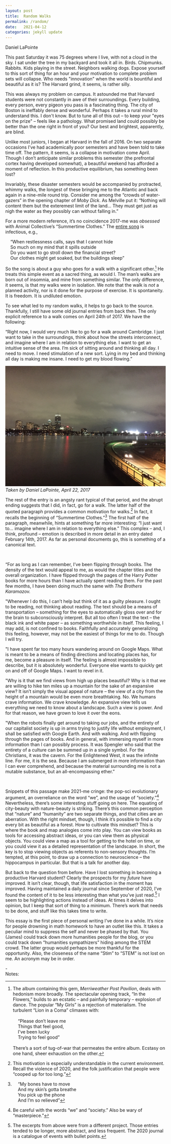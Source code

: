 ```yaml
---
layout: post
title:  Random Walks
permalink: /random/
date:   2021-04-12
categories: jekyll update
---
```

Daniel LaPointe

This past Saturday it was 75 degrees where I live, with not a cloud in the sky. I sat under the tree in my backyard and took it all in. Birds. Chipmunks. Rabbits. Kids playing in the street. Neighbors walking dogs. Expose yourself to this sort of thing for an hour and your motivation to complete problem sets will collapse. Who needs "innovation" when the world is bountiful and beautiful as it is? The Harvard grind, it seems, is rather silly.

This was always my problem on campus. It astounded me that Harvard students were not constantly in awe of their surroundings. Every building, every person, every pigeon you pass is a fascinating thing. The city of Boston is ineffably dense and wonderful. Perhaps it takes a rural mind to understand this. I don't know. But to tune all of this out – to keep your "eyes on the prize" – feels like a pathology. What promised land could possibly be better than the one right in front of you? Our best and brightest, apparently, are blind.

Unlike most juniors, I began at Harvard in the fall of 2016. On two separate occasions I’ve had academically poor semesters and have been told to take time off. The pattern, it seems, is a collapse in motivation come April. Though I don’t anticipate similar problems this semester (the prefrontal cortex having developed somewhat), a beautiful weekend has afforded a moment of reflection. In this productive equilibrium, has something been lost?

Invariably, these disaster semesters would be accompanied by protracted, whimmy walks, the longest of these bringing me to the Atlantic and back again in a nine-mile round trip. Consider me among the “crowds of water-gazers” in the opening chapter of *Moby Dick*. As Melville put it: “Nothing will content them but the exteremest limit of the land… They must get just as nigh the water as they possibly can without falling in.” 

For a more modern reference, it’s no coincidence 2017-me was *obsessed* with Animal Collective’s “Summertime Clothes.” The [entire song](https://www.youtube.com/watch?v=GxhaRgJUMl8)  is infectious, e.g.,

&nbsp;&nbsp;&nbsp;&nbsp;“When restlessness calls, says that I cannot hide\
&nbsp;&nbsp;&nbsp;&nbsp;So much on my mind that it spills outside\
&nbsp;&nbsp;&nbsp;&nbsp;Do you want to go stroll down the financial street?\
&nbsp;&nbsp;&nbsp;&nbsp;Our clothes might get soaked, but the buildings sleep”

So the song is about a guy who goes for a walk with a significant other.[^1] He treats this simple event as a sacred thing, as would I. The man’s walks are born out of insomnia, and mine from something similar. The only difference, it seems, is that my walks were in isolation. We note that the walk is *not* a planned activity, nor is it done for the purpose of exercise. It is spontaneity. It is freedom. It is undiluted emotion.

To see what led to my random walks, it helps to go back to the source. Thankfully, I still have some old journal entries from back then. The only explicit reference to a walk comes on April 24th of 2017. We have the following:

“Right now, I would very much like to go for a walk around Cambridge. I just want to take in the surroundings, think about how the streets interconnect, and imagine where I am in relation to everything else. I want to get an intuitive sense of the area. I’m sick of sitting around and thinking all day. I need to move. I need stimulation of a new sort. Lying in my bed and thinking all day is making me insane. I need to get my blood flowing.”

![](/assets/dan_river.jpeg)
*Taken by Daniel LaPointe, April 22, 2017*

The rest of the entry is an angsty rant typical of that period, and the abrupt ending suggests that I did, in fact, go for a walk. The latter half of the quoted paragraph provides a common motivation for walks.[^2] In fact, it recalls the beginning of “Summertime Clothes.”[^3] The first half of the paragraph, meanwhile, hints at something far more interesting: “I just want to… imagine where I am in relation to everything else.” This complex – and, I think, profound – emotion is described in more detail in an entry dated February 14th, 2017. As far as personal documents go, this is something of a canonical text. 

<br />

“For as long as I can remember, I’ve been flipping through books. The density of the text would appeal to me, as would the chapter titles and the overall organization. I have flipped through the pages of the Harry Potter books for more hours than I have actually spent reading them. For the past few months, I have been doing much the same with *The Brothers Karamazov.*

"Whenever I do this, I can’t help but think of it as a guilty pleasure. I ought to be reading, not thinking about reading. The text should be a means of transportation – something for the eyes to automatically gloss over and for the brain to subconsciously interpret. But all too often I treat the text – the black ink and white paper – as something worthwhile in itself. This feeling, I may add, is not confined to books. Faithfully and accurately generalizing this feeling, however, may not be the easiest of things for me to do. Though I will try. 

"I have spent far too many hours wandering around on Google Maps. What is meant to be a means of finding directions and locating places has, for me, become a pleasure in itself. The feeling is almost impossible to describe, but it is absolutely wonderful. Everyone else wants to quickly get on and off of Google Maps. I want to revel in it.

"Why is it that we find views from high up places beautiful? Why is it that we are willing to hike ten miles up a mountain for the sake of an expansive view? It isn’t simply the visual appeal of nature – the view of a city from the height of a mountain would be even more breathtaking. No. We humans crave information. We crave knowledge. An expansive view tells us everything we need to know about a landscape. Such a view is power. And for that reason, we have grown to love it over the eons.

"When the robots finally get around to taking our jobs, and the entirety of our capitalist society is up in arms trying to justify life without employment, I shall be satisfied with Google Earth. And with walking. And with flipping through the pages of books. And in general, with immersing myself in more information than I can possibly process. It was Spengler who said that the entirety of a culture can be summed up in a single symbol. For the Christians, it was the cavern. For the Enlightened West, it was the infinite line. For me, it is the sea. Because I am submerged in more information than I can ever comprehend, and because the material surrounding me is not a mutable substance, but an all-encompassing ether.”

<br />

Snippets of this passage make 2021-me cringe: the pop-sci evolutionary argument, an overreliance on the word “we”, and the usage of “society.”[^4] Nevertheless, there’s some interesting stuff going on here. The equating of city-beauty with nature-beauty is striking. There’s this common perception that “nature” and “humanity” are two separate things, and that cities are an aberration. With the right mindset, though, I think it’s possible to find a city every bit as beautiful as a forest. How to cultivate this mindset? This is where the book and map analogies come into play. You can view books as tools for accessing abstract ideas, or you can view them as physical objects. You could view a map as a tool for getting to the hotel on time, or you could view it as a detailed representation of the landscape. In short, the key is to stop viewing objects as referents to non-sensory thoughts. I’m tempted, at this point, to draw up a connection to neuroscience – the hippocampus in particular. But that is a talk for another day.

But back to the question from before. Have I lost something in becoming a productive Harvard student? Clearly the prospects for my *future* have improved. It isn’t clear, though, that life satisfaction in the moment has improved. Having maintained a daily journal since September of 2020, I’ve found the content of it to be less interesting than what you’ve just read.[^5] I seem to be highlighting actions instead of ideas. At times it delves into opinion, but I keep that sort of thing to a minimum. There’s work that needs to be done, and stuff like this takes time to write. 

This essay is the first piece of personal writing I’ve done in a while. It’s nice for people drowning in math homework to have an outlet like this. It takes a peculiar mind to suppress the self and never be phased by that. You (James) could track down more humanities people for the blog, or you could track down “humanities sympathizers” hiding among the STEM crowd. The latter group would perhaps be more thankful for the opportunity. Also, the closeness of the name “Stim” to “STEM” is not lost on me. An acronym may be in order.

-\
Notes:

[^1]: The album containing this gem, *Merriweather Post Pavilion*, deals with hedonism more broadly. The spectacular opening track, “In the Flowers,” builds to an ecstatic – and painfully temporary – explosion of dance. The popular “My Girls” is a rejection of materialism. The turbulent “Lion in a Coma” climaxes with: <br /> <br /> &nbsp;&nbsp;&nbsp;&nbsp;“Please don’t leave me<br /> &nbsp;&nbsp;&nbsp;&nbsp;Things that feel good,<br /> &nbsp;&nbsp;&nbsp;&nbsp;I’ve been lucky<br /> &nbsp;&nbsp;&nbsp;&nbsp;Trying to feel good”<br /> <br /> There’s a sort of tug-of-war that permeates the entire album. Ecstasy on one hand, sheer exhaustion on the other.

[^2]: This motivation is especially understandable in the current environment. Recall the violence of 2020, and the folk justification that people were “cooped up for too long.”

[^3]: &nbsp;&nbsp;&nbsp;&nbsp;“My bones have to move<br /> &nbsp;&nbsp;&nbsp;&nbsp;And my skin’s gotta breathe<br /> &nbsp;&nbsp;&nbsp;&nbsp;You pick up the phone<br /> &nbsp;&nbsp;&nbsp;&nbsp;And I’m so relieved”

[^4]: Be careful with the words “we” and “society.” Also be wary of “masterpiece.”

[^5]: The excerpts from above were from a different project. Those entries tended to be longer, more abstract, and less frequent. The 2020 journal is a catalogue of events with bullet points.
